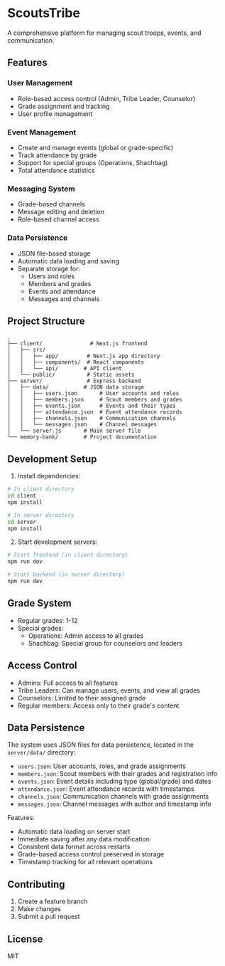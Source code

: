 # ScoutsTribe

A comprehensive platform for managing scout troops, events, and communication.

## Features

### User Management
- Role-based access control (Admin, Tribe Leader, Counselor)
- Grade assignment and tracking
- User profile management

### Event Management
- Create and manage events (global or grade-specific)
- Track attendance by grade
- Support for special groups (Operations, Shachbag)
- Total attendance statistics

### Messaging System
- Grade-based channels
- Message editing and deletion
- Role-based channel access

### Data Persistence
- JSON file-based storage
- Automatic data loading and saving
- Separate storage for:
  * Users and roles
  * Members and grades
  * Events and attendance
  * Messages and channels

## Project Structure

```
.
├── client/               # Next.js frontend
│   ├── src/
│   │   ├── app/         # Next.js app directory
│   │   ├── components/  # React components
│   │   └── api/        # API client
│   └── public/          # Static assets
├── server/              # Express backend
│   ├── data/           # JSON data storage
│   │   ├── users.json       # User accounts and roles
│   │   ├── members.json     # Scout members and grades
│   │   ├── events.json      # Events and their types
│   │   ├── attendance.json  # Event attendance records
│   │   ├── channels.json    # Communication channels
│   │   └── messages.json    # Channel messages
│   └── server.js       # Main server file
└── memory-bank/        # Project documentation
```

## Development Setup

1. Install dependencies:
```bash
# In client directory
cd client
npm install

# In server directory
cd server
npm install
```

2. Start development servers:
```bash
# Start frontend (in client directory)
npm run dev

# Start backend (in server directory)
npm run dev
```

## Grade System

- Regular grades: 1-12
- Special grades:
  * Operations: Admin access to all grades
  * Shachbag: Special group for counselors and leaders

## Access Control

- Admins: Full access to all features
- Tribe Leaders: Can manage users, events, and view all grades
- Counselors: Limited to their assigned grade
- Regular members: Access only to their grade's content

## Data Persistence

The system uses JSON files for data persistence, located in the `server/data/` directory:

- `users.json`: User accounts, roles, and grade assignments
- `members.json`: Scout members with their grades and registration info
- `events.json`: Event details including type (global/grade) and dates
- `attendance.json`: Event attendance records with timestamps
- `channels.json`: Communication channels with grade assignments
- `messages.json`: Channel messages with author and timestamp info

Features:
- Automatic data loading on server start
- Immediate saving after any data modification
- Consistent data format across restarts
- Grade-based access control preserved in storage
- Timestamp tracking for all relevant operations

## Contributing

1. Create a feature branch
2. Make changes
3. Submit a pull request

## License

MIT